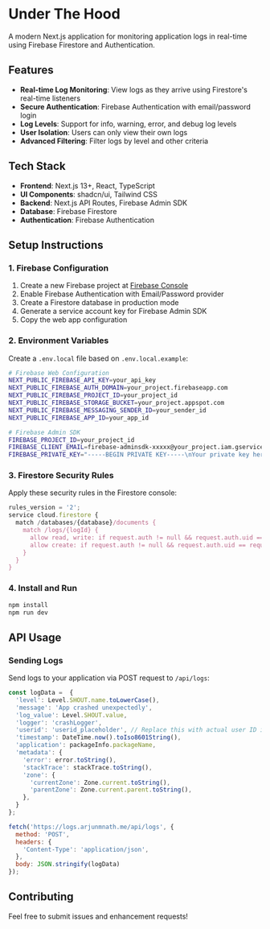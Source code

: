 # Under The Hood

A modern Next.js application for monitoring application logs in real-time using Firebase Firestore and Authentication.

## Features

- **Real-time Log Monitoring**: View logs as they arrive using Firestore's real-time listeners
- **Secure Authentication**: Firebase Authentication with email/password login
- **Log Levels**: Support for info, warning, error, and debug log levels
- **User Isolation**: Users can only view their own logs
- **Advanced Filtering**: Filter logs by level and other criteria

## Tech Stack

- **Frontend**: Next.js 13+, React, TypeScript
- **UI Components**: shadcn/ui, Tailwind CSS
- **Backend**: Next.js API Routes, Firebase Admin SDK
- **Database**: Firebase Firestore
- **Authentication**: Firebase Authentication

## Setup Instructions

### 1. Firebase Configuration

1. Create a new Firebase project at [Firebase Console](https://console.firebase.google.com)
2. Enable Firebase Authentication with Email/Password provider
3. Create a Firestore database in production mode
4. Generate a service account key for Firebase Admin SDK
5. Copy the web app configuration

### 2. Environment Variables

Create a `.env.local` file based on `.env.local.example`:

```bash
# Firebase Web Configuration
NEXT_PUBLIC_FIREBASE_API_KEY=your_api_key
NEXT_PUBLIC_FIREBASE_AUTH_DOMAIN=your_project.firebaseapp.com
NEXT_PUBLIC_FIREBASE_PROJECT_ID=your_project_id
NEXT_PUBLIC_FIREBASE_STORAGE_BUCKET=your_project.appspot.com
NEXT_PUBLIC_FIREBASE_MESSAGING_SENDER_ID=your_sender_id
NEXT_PUBLIC_FIREBASE_APP_ID=your_app_id

# Firebase Admin SDK
FIREBASE_PROJECT_ID=your_project_id
FIREBASE_CLIENT_EMAIL=firebase-adminsdk-xxxxx@your_project.iam.gserviceaccount.com
FIREBASE_PRIVATE_KEY="-----BEGIN PRIVATE KEY-----\nYour private key here\n-----END PRIVATE KEY-----\n"
```

### 3. Firestore Security Rules

Apply these security rules in the Firestore console:

```javascript
rules_version = '2';
service cloud.firestore {
  match /databases/{database}/documents {
    match /logs/{logId} {
      allow read, write: if request.auth != null && request.auth.uid == resource.data.userId;
      allow create: if request.auth != null && request.auth.uid == request.resource.data.userId;
    }
  }
}
```

### 4. Install and Run

```bash
npm install
npm run dev
```

## API Usage

### Sending Logs

Send logs to your application via POST request to `/api/logs`:

```javascript
const logData =  {
  'level': Level.SHOUT.name.toLowerCase(),
  'message': 'App crashed unexpectedly',
  'log_value': Level.SHOUT.value,
  'logger': 'crashLogger',
  'userid': 'userid_placeholder', // Replace this with actual user ID if available
  'timestamp': DateTime.now().toIso8601String(),
  'application': packageInfo.packageName,
  'metadata': {
    'error': error.toString(),
    'stackTrace': stackTrace.toString(),
    'zone': {
      'currentZone': Zone.current.toString(),
      'parentZone': Zone.current.parent.toString(),
    },
  }
};

fetch('https://logs.arjunmnath.me/api/logs', {
  method: 'POST',
  headers: {
    'Content-Type': 'application/json',
  },
  body: JSON.stringify(logData)
});
```

## Contributing

Feel free to submit issues and enhancement requests!

